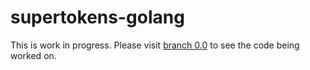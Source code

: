 # supertokens-golang
This is work in progress. Please visit [branch 0.0](https://github.com/supertokens/supertokens-golang/tree/0.0) to see the code being worked on.
